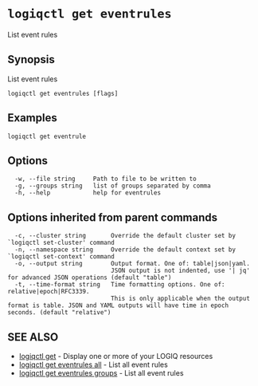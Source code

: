 # `logiqctl get eventrules`

List event rules

## Synopsis

List event rules

```
logiqctl get eventrules [flags]
```

## Examples

```
logiqctl get eventrule
```

## Options

```
  -w, --file string     Path to file to be written to
  -g, --groups string   list of groups separated by comma
  -h, --help            help for eventrules
```

## Options inherited from parent commands

```
  -c, --cluster string       Override the default cluster set by `logiqctl set-cluster' command
  -n, --namespace string     Override the default context set by `logiqctl set-context' command
  -o, --output string        Output format. One of: table|json|yaml. 
                             JSON output is not indented, use '| jq' for advanced JSON operations (default "table")
  -t, --time-format string   Time formatting options. One of: relative|epoch|RFC3339. 
                             This is only applicable when the output format is table. JSON and YAML outputs will have time in epoch seconds. (default "relative")
```

## SEE ALSO

* [logiqctl get](/get/logiqctl_get)	 - Display one or more of your LOGIQ resources
* [logiqctl get eventrules all](/get/logiqctl_get_eventrules_all)	 - List all event rules
* [logiqctl get eventrules groups](/get/logiqctl_get_eventrules_groups)	 - List all event rules

